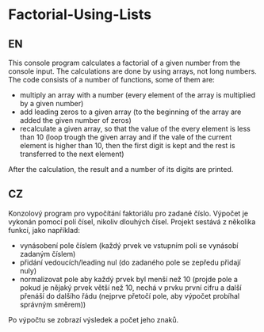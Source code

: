 # Factorial-Using-Lists
## EN
This console program calculates a factorial of a given number from the console input. The calculations are done by using arrays, not long numbers.
The code consists of a number of functions, some of them are:
- multiply an array with a number (every element of the array is multiplied by a given number)
- add leading zeros to a given array (to the beginning of the array are added the given number of zeros)
- recalculate a given array, so that the value of the every element is less than 10 (loop trough the given array and if the vale of the current element is higher than 10, then the first digit is kept and the rest is transferred to the next element)

After the calculation, the result and a number of its digits are printed.


## CZ
Konzolový program pro vypočítání faktoriálu pro zadané číslo. Výpočet je vykonán pomocí polí čísel, nikoliv dlouhých čísel.
Projekt sestává z několika funkcí, jako například:
- vynásobení pole číslem (každý prvek ve vstupním poli se vynásobí zadaným číslem)
- přidání vedoucích/leading nul (do zadaného pole se zepředu přidají nuly)
- normalizovat pole aby každý prvek byl menší než 10 (projde pole a pokud je nějaký prvek větší než 10, nechá v prvku první cifru a další přenáší do dalšího řádu (nejprve přetočí pole, aby výpočet probíhal správným směrem))

Po výpočtu se zobrazí výsledek a počet jeho znaků.

